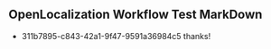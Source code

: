 ## OpenLocalization Workflow Test MarkDown
* 311b7895-c843-42a1-9f47-9591a36984c5 thanks!

<!--HONumber=Jul16_HO5-->


